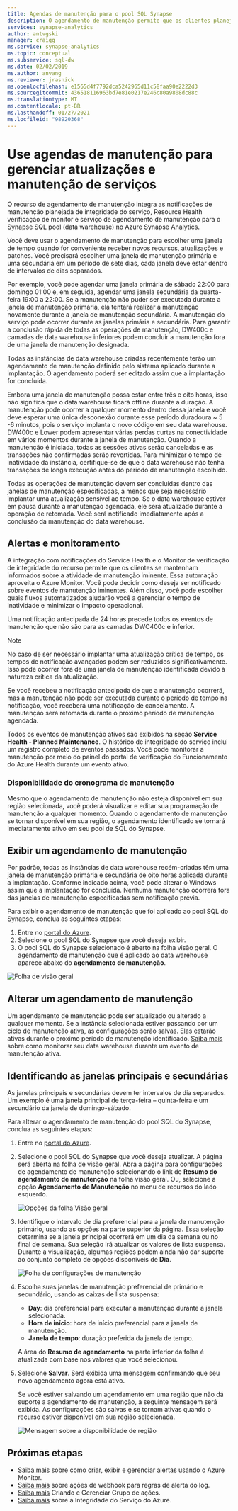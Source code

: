 ```yaml
---
title: Agendas de manutenção para o pool SQL Synapse
description: O agendamento de manutenção permite que os clientes planejem os eventos de manutenção agendados necessários que o Azure Synapse Analytics usa para distribuir novos recursos, atualizações e patches.
services: synapse-analytics
author: antvgski
manager: craigg
ms.service: synapse-analytics
ms.topic: conceptual
ms.subservice: sql-dw
ms.date: 02/02/2019
ms.author: anvang
ms.reviewer: jrasnick
ms.openlocfilehash: e1565d4f7792dca5242965d11c58faa90e2222d3
ms.sourcegitcommit: 436518116963bd7e81e0217e246c80a9808dc88c
ms.translationtype: MT
ms.contentlocale: pt-BR
ms.lasthandoff: 01/27/2021
ms.locfileid: "98920368"
---
```

# <a name="use-maintenance-schedules-to-manage-service-updates-and-maintenance"></a>Use agendas de manutenção para gerenciar atualizações e manutenção de serviços

O recurso de agendamento de manutenção integra as notificações de manutenção planejada de integridade do serviço, Resource Health verificação de monitor e serviço de agendamento de manutenção para o Synapse SQL pool (data warehouse) no Azure Synapse Analytics.

Você deve usar o agendamento de manutenção para escolher uma janela de tempo quando for conveniente receber novos recursos, atualizações e patches. Você precisará escolher uma janela de manutenção primária e uma secundária em um período de sete dias, cada janela deve estar dentro de intervalos de dias separados.

Por exemplo, você pode agendar uma janela primária de sábado 22:00 para domingo 01:00 e, em seguida, agendar uma janela secundária da quarta-feira 19:00 a 22:00. Se a manutenção não puder ser executada durante a janela de manutenção primária, ela tentará realizar a manutenção novamente durante a janela de manutenção secundária. A manutenção do serviço pode ocorrer durante as janelas primária e secundária. Para garantir a conclusão rápida de todas as operações de manutenção, DW400c e camadas de data warehouse inferiores podem concluir a manutenção fora de uma janela de manutenção designada.

Todas as instâncias de data warehouse criadas recentemente terão um agendamento de manutenção definido pelo sistema aplicado durante a implantação. O agendamento poderá ser editado assim que a implantação for concluída.

Embora uma janela de manutenção possa estar entre três e oito horas, isso não significa que o data warehouse ficará offline durante a duração. A manutenção pode ocorrer a qualquer momento dentro dessa janela e você deve esperar uma única desconexão durante esse período duradoura ~ 5 -6 minutos, pois o serviço implanta o novo código em seu data warehouse. DW400c e Lower podem apresentar várias perdas curtas na conectividade em vários momentos durante a janela de manutenção. Quando a manutenção é iniciada, todas as sessões ativas serão canceladas e as transações não confirmadas serão revertidas. Para minimizar o tempo de inatividade da instância, certifique-se de que o data warehouse não tenha transações de longa execução antes do período de manutenção escolhido.

Todas as operações de manutenção devem ser concluídas dentro das janelas de manutenção especificadas, a menos que seja necessário implantar uma atualização sensível ao tempo. Se o data warehouse estiver em pausa durante a manutenção agendada, ele será atualizado durante a operação de retomada. Você será notificado imediatamente após a conclusão da manutenção do data warehouse.

## <a name="alerts-and-monitoring"></a>Alertas e monitoramento

A integração com notificações do Service Health e o Monitor de verificação de integridade do recurso permite que os clientes se mantenham informados sobre a atividade de manutenção iminente. Essa automação aproveita o Azure Monitor. Você pode decidir como deseja ser notificado sobre eventos de manutenção iminentes. Além disso, você pode escolher quais fluxos automatizados ajudarão você a gerenciar o tempo de inatividade e minimizar o impacto operacional.

Uma notificação antecipada de 24 horas precede todos os eventos de manutenção que não são para as camadas DWC400c e inferior.

> [!NOTE]
> No caso de ser necessário implantar uma atualização crítica de tempo, os tempos de notificação avançados podem ser reduzidos significativamente. Isso pode ocorrer fora de uma janela de manutenção identificada devido à natureza crítica da atualização.

Se você recebeu a notificação antecipada de que a manutenção ocorrerá, mas a manutenção não pode ser executada durante o período de tempo na notificação, você receberá uma notificação de cancelamento. A manutenção será retomada durante o próximo período de manutenção agendada.

Todos os eventos de manutenção ativos são exibidos na seção **Service Health - Planned Maintenance**. O histórico de integridade do serviço inclui um registro completo de eventos passados. Você pode monitorar a manutenção por meio do painel do portal de verificação do Funcionamento do Azure Health durante um evento ativo.

### <a name="maintenance-schedule-availability"></a>Disponibilidade do cronograma de manutenção

Mesmo que o agendamento de manutenção não esteja disponível em sua região selecionada, você poderá visualizar e editar sua programação de manutenção a qualquer momento. Quando o agendamento de manutenção se tornar disponível em sua região, o agendamento identificado se tornará imediatamente ativo em seu pool de SQL do Synapse.

## <a name="view-a-maintenance-schedule"></a>Exibir um agendamento de manutenção

Por padrão, todas as instâncias de data warehouse recém-criadas têm uma janela de manutenção primária e secundária de oito horas aplicada durante a implantação. Conforme indicado acima, você pode alterar o Windows assim que a implantação for concluída. Nenhuma manutenção ocorrerá fora das janelas de manutenção especificadas sem notificação prévia.

Para exibir o agendamento de manutenção que foi aplicado ao pool SQL do Synapse, conclua as seguintes etapas:

1. Entre no [portal do Azure](https://portal.azure.com/).
2. Selecione o pool SQL do Synapse que você deseja exibir.
3. O pool SQL do Synapse selecionado é aberto na folha visão geral. O agendamento de manutenção que é aplicado ao data warehouse aparece abaixo do **agendamento de manutenção**.

![Folha de visão geral](./media/maintenance-scheduling/clear-overview-blade.PNG)

## <a name="change-a-maintenance-schedule"></a>Alterar um agendamento de manutenção

Um agendamento de manutenção pode ser atualizado ou alterado a qualquer momento. Se a instância selecionada estiver passando por um ciclo de manutenção ativa, as configurações serão salvas. Elas estarão ativas durante o próximo período de manutenção identificado. [Saiba mais](../../service-health/resource-health-overview.md?toc=/azure/synapse-analytics/sql-data-warehouse/toc.json&bc=/azure/synapse-analytics/sql-data-warehouse/breadcrumb/toc.json) sobre como monitorar seu data warehouse durante um evento de manutenção ativa.

## <a name="identifying-the-primary-and-secondary-windows"></a>Identificando as janelas principais e secundárias

As janelas principais e secundárias devem ter intervalos de dia separados. Um exemplo é uma janela principal de terça-feira – quinta-feira e um secundário da janela de domingo-sábado.

Para alterar o agendamento de manutenção do pool SQL do Synapse, conclua as seguintes etapas:

1. Entre no [portal do Azure](https://portal.azure.com/).
2. Selecione o pool SQL do Synapse que você deseja atualizar. A página será aberta na folha de visão geral.
Abra a página para configurações de agendamento de manutenção selecionando o link de **Resumo do agendamento de manutenção** na folha visão geral. Ou, selecione a opção **Agendamento de Manutenção** no menu de recursos do lado esquerdo.

    ![Opções da folha Visão geral](./media/maintenance-scheduling/maintenance-change-option.png)

3. Identifique o intervalo de dia preferencial para a janela de manutenção primário, usando as opções na parte superior da página. Essa seleção determina se a janela principal ocorrerá em um dia da semana ou no final de semana. Sua seleção irá atualizar os valores de lista suspensa.
Durante a visualização, algumas regiões podem ainda não dar suporte ao conjunto completo de opções disponíveis de **Dia**.

   ![Folha de configurações de manutenção](./media/maintenance-scheduling/maintenance-settings-page.png)

4. Escolha suas janelas de manutenção preferencial de primário e secundário, usando as caixas de lista suspensa:
   - **Day**: dia preferencial para executar a manutenção durante a janela selecionada.
   - **Hora de início**: hora de início preferencial para a janela de manutenção.
   - **Janela de tempo**: duração preferida da janela de tempo.

   A área do **Resumo de agendamento** na parte inferior da folha é atualizada com base nos valores que você selecionou.
  
5. Selecione **Salvar**. Será exibida uma mensagem confirmando que seu novo agendamento agora está ativo.

   Se você estiver salvando um agendamento em uma região que não dá suporte a agendamento de manutenção, a seguinte mensagem será exibida. As configurações são salvas e se tornam ativas quando o recurso estiver disponível em sua região selecionada.

   ![Mensagem sobre a disponibilidade de região](./media/maintenance-scheduling/maintenance-not-active-toast.png)

## <a name="next-steps"></a>Próximas etapas

- [Saiba mais](../../azure-monitor/platform/alerts-metric.md?toc=/azure/synapse-analytics/sql-data-warehouse/toc.json&bc=/azure/synapse-analytics/sql-data-warehouse/breadcrumb/toc.json) sobre como criar, exibir e gerenciar alertas usando o Azure Monitor.
- [Saiba mais](../..//azure-monitor/platform/alerts-log-webhook.md?toc=/azure/synapse-analytics/sql-data-warehouse/toc.json&bc=/azure/synapse-analytics/sql-data-warehouse/breadcrumb/toc.json) sobre ações de webhook para regras de alerta do log.
- [Saiba mais](../..//azure-monitor/platform/action-groups.md?toc=/azure/synapse-analytics/sql-data-warehouse/toc.json&bc=/azure/synapse-analytics/sql-data-warehouse/breadcrumb/toc.json) Criando e Gerenciar Grupo de ações.
- [Saiba mais](../../service-health/service-health-overview.md?toc=/azure/synapse-analytics/sql-data-warehouse/toc.json&bc=/azure/synapse-analytics/sql-data-warehouse/breadcrumb/toc.json) sobre a Integridade do Serviço do Azure.

